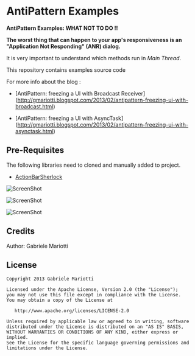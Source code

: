 # AntiPattern Examples

**AntiPattern Examples: WHAT NOT TO DO !!**

**The worst thing that can happen to your app's responsiveness is an "Application Not Responding" (ANR) dialog.**

It is very important to understand which methods run in *Main Thread*.

This repository contains examples source code

For more info about the blog : 
* [AntiPattern: freezing a UI with Broadcast Receiver] (http://gmariotti.blogspot.com/2013/02/antipattern-freezing-ui-with-broadcast.html)

* [AntiPattern: freezing a UI with AsyncTask] (http://gmariotti.blogspot.com/2013/02/antipattern-freezing-ui-with-asynctask.html)


## Pre-Requisites

The following libraries need to cloned and manually added to project.

 * [ActionBarSherlock](https://github.com/JakeWharton/ActionBarSherlock)

![ScreenShot](https://github.com/gabrielemariotti/androiddev/raw/master/AntiPatternExamples/Main.gif)
 
![ScreenShot](https://github.com/gabrielemariotti/androiddev/raw/master/AntiPatternExamples/Image1.gif)

![ScreenShot](https://github.com/gabrielemariotti/androiddev/raw/master/AntiPatternExamples/freezing.gif)


Credits
-------

Author: Gabriele Mariotti

License
-------

    Copyright 2013 Gabriele Mariotti

    Licensed under the Apache License, Version 2.0 (the "License");
    you may not use this file except in compliance with the License.
    You may obtain a copy of the License at

       http://www.apache.org/licenses/LICENSE-2.0

    Unless required by applicable law or agreed to in writing, software
    distributed under the License is distributed on an "AS IS" BASIS,
    WITHOUT WARRANTIES OR CONDITIONS OF ANY KIND, either express or implied.
    See the License for the specific language governing permissions and
    limitations under the License.
    